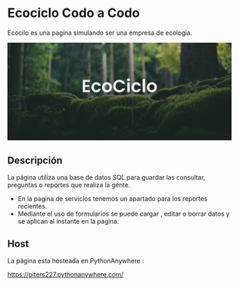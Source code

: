 
# Ecociclo Codo a Codo

Ecocilo es una pagina simulando ser una empresa de ecologia. 

![Header de la pagina](src/static/imagenes/screenshot.png)

## Descripción
La página utiliza una base de datos SQL para guardar las consultar, preguntas o reportes que realiza la gente.
- En la pagina de servicios tenemos un apartado para los reportes recientes.
- Mediante el uso de formularios se puede cargar , editar o borrar datos y se aplican al instante en la pagina.

## Host
La página esta hosteada en PythonAnywhere :

https://piters227.pythonanywhere.com/



